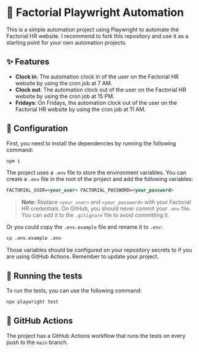 # 🤖 Factorial Playwright Automation

This is a simple automation project using Playwright to automate the Factorial
HR website. I recommend to fork this repository and use it as a starting point
for your own automation projects.

## ✨ Features

- **Clock in**: The automation clock in of the user on the Factorial HR website
  by using the cron job at 7 AM.
- **Clock out**: The automation clock out of the user on the Factorial HR
  website by using the cron job at 15 PM.
- **Fridays**: On Fridays, the automation clock out of the user on the Factorial
  HR website by using the cron job at 11 AM.

## 🔧 Configuration

First, you need to install the dependencies by running the following command:

```bash
npm i
```

The project uses a `.env` file to store the environment variables. You can
create a `.env` file in the root of the project and add the following variables:

```md
FACTORIAL_USER=<your_user> FACTORIAL_PASSWORD=<your_password>
```

> **Note:** Replace `<your_user>` and `<your_password>` with your Factorial HR
> credentials. On GitHub, you should never commit your `.env` file. You can add
> it to the `.gitignore` file to avoid committing it.

Or you could copy the `.env.example` file and rename it to `.env`:

```bash
cp .env.example .env
```

Those variables should be configured on your repository secrets to if you are
using GitHub Actions. Remember to update your project.

## 🚀 Running the tests

To run the tests, you can use the following command:

```bash
npx playwright test
```

## 🔀 GitHub Actions

The project has a GitHub Actions workflow that runs the tests on every push to
the `main` branch. 
